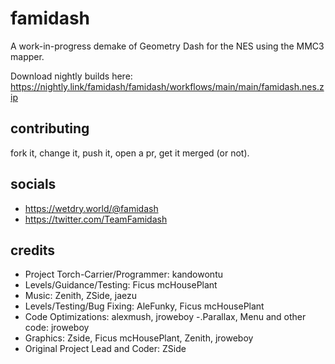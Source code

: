 # famidash

A work-in-progress demake of Geometry Dash for the NES using the MMC3 mapper.

Download nightly builds here: https://nightly.link/famidash/famidash/workflows/main/main/famidash.nes.zip

## contributing

fork it, change it, push it, open a pr, get it merged (or not).

## socials

- https://wetdry.world/@famidash
- https://twitter.com/TeamFamidash

## credits

- Project Torch-Carrier/Programmer: kandowontu
- Levels/Guidance/Testing: Ficus mcHousePlant
- Music: Zenith, ZSide, jaezu
- Levels/Testing/Bug Fixing: AleFunky, Ficus mcHousePlant
- Code Optimizations: alexmush, jroweboy
-.Parallax, Menu and other code: jroweboy
- Graphics: Zside, Ficus mcHousePlant, Zenith, jroweboy
- Original Project Lead and Coder: ZSide